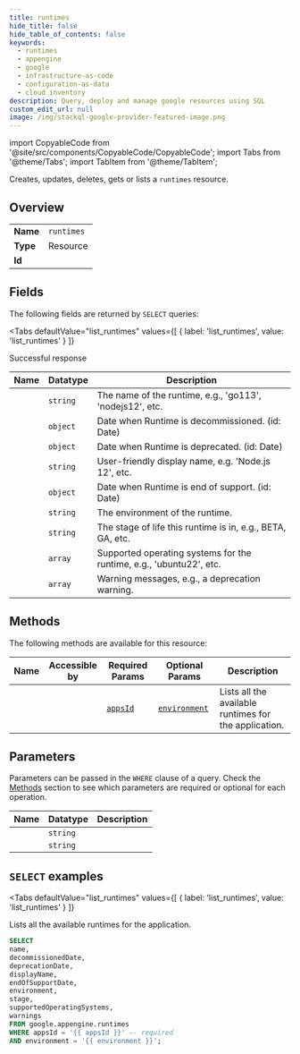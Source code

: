 ```yaml
--- 
title: runtimes
hide_title: false
hide_table_of_contents: false
keywords:
  - runtimes
  - appengine
  - google
  - infrastructure-as-code
  - configuration-as-data
  - cloud inventory
description: Query, deploy and manage google resources using SQL
custom_edit_url: null
image: /img/stackql-google-provider-featured-image.png
---
```


import CopyableCode from '@site/src/components/CopyableCode/CopyableCode';
import Tabs from '@theme/Tabs';
import TabItem from '@theme/TabItem';

Creates, updates, deletes, gets or lists a <code>runtimes</code> resource.

## Overview
<table><tbody>
<tr><td><b>Name</b></td><td><code>runtimes</code></td></tr>
<tr><td><b>Type</b></td><td>Resource</td></tr>
<tr><td><b>Id</b></td><td><CopyableCode code="google.appengine.runtimes" /></td></tr>
</tbody></table>

## Fields

The following fields are returned by `SELECT` queries:

<Tabs
    defaultValue="list_runtimes"
    values={[
        { label: 'list_runtimes', value: 'list_runtimes' }
    ]}
>
<TabItem value="list_runtimes">

Successful response

<table>
<thead>
    <tr>
    <th>Name</th>
    <th>Datatype</th>
    <th>Description</th>
    </tr>
</thead>
<tbody>
<tr>
    <td><CopyableCode code="name" /></td>
    <td><code>string</code></td>
    <td>The name of the runtime, e.g., 'go113', 'nodejs12', etc.</td>
</tr>
<tr>
    <td><CopyableCode code="decommissionedDate" /></td>
    <td><code>object</code></td>
    <td>Date when Runtime is decommissioned. (id: Date)</td>
</tr>
<tr>
    <td><CopyableCode code="deprecationDate" /></td>
    <td><code>object</code></td>
    <td>Date when Runtime is deprecated. (id: Date)</td>
</tr>
<tr>
    <td><CopyableCode code="displayName" /></td>
    <td><code>string</code></td>
    <td>User-friendly display name, e.g. 'Node.js 12', etc.</td>
</tr>
<tr>
    <td><CopyableCode code="endOfSupportDate" /></td>
    <td><code>object</code></td>
    <td>Date when Runtime is end of support. (id: Date)</td>
</tr>
<tr>
    <td><CopyableCode code="environment" /></td>
    <td><code>string</code></td>
    <td>The environment of the runtime.</td>
</tr>
<tr>
    <td><CopyableCode code="stage" /></td>
    <td><code>string</code></td>
    <td>The stage of life this runtime is in, e.g., BETA, GA, etc.</td>
</tr>
<tr>
    <td><CopyableCode code="supportedOperatingSystems" /></td>
    <td><code>array</code></td>
    <td>Supported operating systems for the runtime, e.g., 'ubuntu22', etc.</td>
</tr>
<tr>
    <td><CopyableCode code="warnings" /></td>
    <td><code>array</code></td>
    <td>Warning messages, e.g., a deprecation warning.</td>
</tr>
</tbody>
</table>
</TabItem>
</Tabs>

## Methods

The following methods are available for this resource:

<table>
<thead>
    <tr>
    <th>Name</th>
    <th>Accessible by</th>
    <th>Required Params</th>
    <th>Optional Params</th>
    <th>Description</th>
    </tr>
</thead>
<tbody>
<tr>
    <td><a href="#list_runtimes"><CopyableCode code="list_runtimes" /></a></td>
    <td><CopyableCode code="select" /></td>
    <td><a href="#parameter-appsId"><code>appsId</code></a></td>
    <td><a href="#parameter-environment"><code>environment</code></a></td>
    <td>Lists all the available runtimes for the application.</td>
</tr>
</tbody>
</table>

## Parameters

Parameters can be passed in the `WHERE` clause of a query. Check the [Methods](#methods) section to see which parameters are required or optional for each operation.

<table>
<thead>
    <tr>
    <th>Name</th>
    <th>Datatype</th>
    <th>Description</th>
    </tr>
</thead>
<tbody>
<tr id="parameter-appsId">
    <td><CopyableCode code="appsId" /></td>
    <td><code>string</code></td>
    <td></td>
</tr>
<tr id="parameter-environment">
    <td><CopyableCode code="environment" /></td>
    <td><code>string</code></td>
    <td></td>
</tr>
</tbody>
</table>

## `SELECT` examples

<Tabs
    defaultValue="list_runtimes"
    values={[
        { label: 'list_runtimes', value: 'list_runtimes' }
    ]}
>
<TabItem value="list_runtimes">

Lists all the available runtimes for the application.

```sql
SELECT
name,
decommissionedDate,
deprecationDate,
displayName,
endOfSupportDate,
environment,
stage,
supportedOperatingSystems,
warnings
FROM google.appengine.runtimes
WHERE appsId = '{{ appsId }}' -- required
AND environment = '{{ environment }}';
```
</TabItem>
</Tabs>

